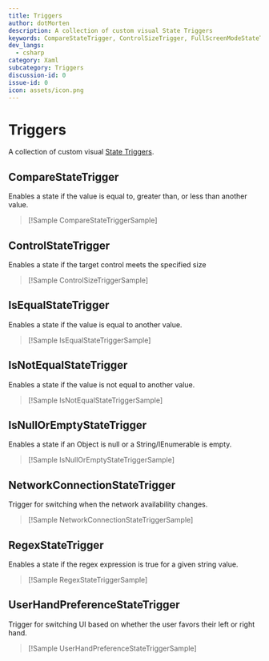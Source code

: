 ```yaml
---
title: Triggers
author: dotMorten
description: A collection of custom visual State Triggers
keywords: CompareStateTrigger, ControlSizeTrigger, FullScreenModeStateTrigger, IsEqualStateTrigger, IsNotEqualStateTrigger, IsNullOrEmptyStateTriggers, NetworkConnectionStateTrigger, RegexStateTrigger, UserHandPreferenceStateTrigger, UserInteractionModeStateTrigger
dev_langs:
  - csharp
category: Xaml
subcategory: Triggers
discussion-id: 0
issue-id: 0
icon: assets/icon.png
---
```


# Triggers

A collection of custom visual [State Triggers](/uwp/api/windows.ui.xaml.statetrigger).

## CompareStateTrigger

Enables a state if the value is equal to, greater than, or less than another value.

> [!Sample CompareStateTriggerSample]

## ControlStateTrigger
Enables a state if the target control meets the specified size

> [!Sample ControlSizeTriggerSample]

## IsEqualStateTrigger

Enables a state if the value is equal to another value.

> [!Sample IsEqualStateTriggerSample]

## IsNotEqualStateTrigger

Enables a state if the value is not equal to another value.

> [!Sample IsNotEqualStateTriggerSample]

## IsNullOrEmptyStateTrigger

Enables a state if an Object is null or a String/IEnumerable is empty.

> [!Sample IsNullOrEmptyStateTriggerSample]

## NetworkConnectionStateTrigger

Trigger for switching when the network availability changes.

> [!Sample NetworkConnectionStateTriggerSample]

## RegexStateTrigger

Enables a state if the regex expression is true for a given string value.

> [!Sample RegexStateTriggerSample]

## UserHandPreferenceStateTrigger

Trigger for switching UI based on whether the user favors their left or right hand.

> [!Sample UserHandPreferenceStateTriggerSample]
